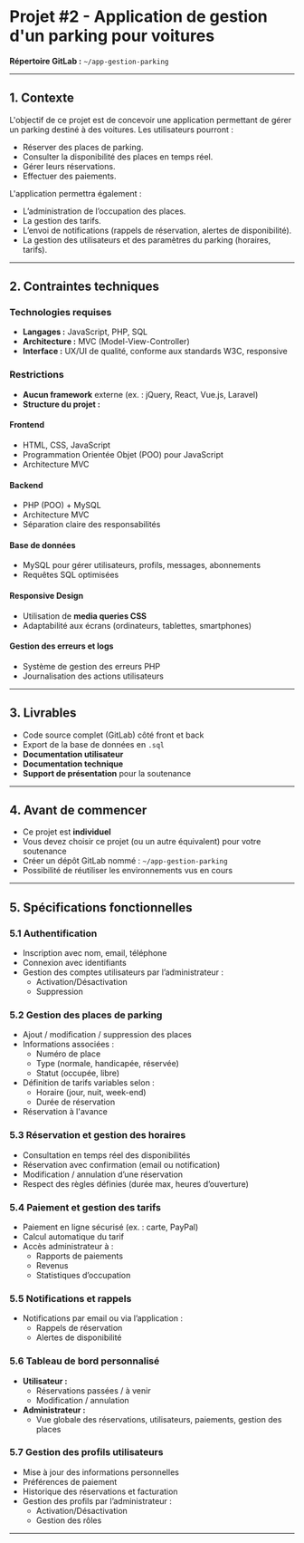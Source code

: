 # Projet #2 - Application de gestion d'un parking pour voitures
**Répertoire GitLab :** `~/app-gestion-parking`

---

## 1. Contexte

L'objectif de ce projet est de concevoir une application permettant de gérer un parking destiné à des voitures. Les utilisateurs pourront :

- Réserver des places de parking.
- Consulter la disponibilité des places en temps réel.
- Gérer leurs réservations.
- Effectuer des paiements.

L'application permettra également :

- L’administration de l’occupation des places.
- La gestion des tarifs.
- L’envoi de notifications (rappels de réservation, alertes de disponibilité).
- La gestion des utilisateurs et des paramètres du parking (horaires, tarifs).

---

## 2. Contraintes techniques

### Technologies requises

- **Langages :** JavaScript, PHP, SQL
- **Architecture :** MVC (Model-View-Controller)
- **Interface :** UX/UI de qualité, conforme aux standards W3C, responsive

### Restrictions

- **Aucun framework** externe (ex. : jQuery, React, Vue.js, Laravel)
- **Structure du projet :**

#### Frontend

- HTML, CSS, JavaScript
- Programmation Orientée Objet (POO) pour JavaScript
- Architecture MVC

#### Backend

- PHP (POO) + MySQL
- Architecture MVC
- Séparation claire des responsabilités

#### Base de données

- MySQL pour gérer utilisateurs, profils, messages, abonnements
- Requêtes SQL optimisées

#### Responsive Design

- Utilisation de **media queries CSS**
- Adaptabilité aux écrans (ordinateurs, tablettes, smartphones)

#### Gestion des erreurs et logs

- Système de gestion des erreurs PHP
- Journalisation des actions utilisateurs

---

## 3. Livrables

- Code source complet (GitLab) côté front et back
- Export de la base de données en `.sql`
- **Documentation utilisateur**
- **Documentation technique**
- **Support de présentation** pour la soutenance

---

## 4. Avant de commencer

- Ce projet est **individuel**
- Vous devez choisir ce projet (ou un autre équivalent) pour votre soutenance
- Créer un dépôt GitLab nommé : `~/app-gestion-parking`
- Possibilité de réutiliser les environnements vus en cours

---

## 5. Spécifications fonctionnelles

### 5.1 Authentification

- Inscription avec nom, email, téléphone
- Connexion avec identifiants
- Gestion des comptes utilisateurs par l’administrateur :
  - Activation/Désactivation
  - Suppression

### 5.2 Gestion des places de parking

- Ajout / modification / suppression des places
- Informations associées :
  - Numéro de place
  - Type (normale, handicapée, réservée)
  - Statut (occupée, libre)
- Définition de tarifs variables selon :
  - Horaire (jour, nuit, week-end)
  - Durée de réservation
- Réservation à l'avance

### 5.3 Réservation et gestion des horaires

- Consultation en temps réel des disponibilités
- Réservation avec confirmation (email ou notification)
- Modification / annulation d’une réservation
- Respect des règles définies (durée max, heures d’ouverture)

### 5.4 Paiement et gestion des tarifs

- Paiement en ligne sécurisé (ex. : carte, PayPal)
- Calcul automatique du tarif
- Accès administrateur à :
  - Rapports de paiements
  - Revenus
  - Statistiques d’occupation

### 5.5 Notifications et rappels

- Notifications par email ou via l’application :
  - Rappels de réservation
  - Alertes de disponibilité

### 5.6 Tableau de bord personnalisé

- **Utilisateur :**
  - Réservations passées / à venir
  - Modification / annulation
- **Administrateur :**
  - Vue globale des réservations, utilisateurs, paiements, gestion des places

### 5.7 Gestion des profils utilisateurs

- Mise à jour des informations personnelles
- Préférences de paiement
- Historique des réservations et facturation
- Gestion des profils par l’administrateur :
  - Activation/Désactivation
  - Gestion des rôles

---

